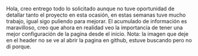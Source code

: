 Hola, creo entrego todo lo solicitado aunque no tuve oportunidad de detallar tanto el proyecto en esta ocasión, en estas semanas tuve mucho trabajo, igual sigo puliendo para mejorar. El acumulado de información es maravilloso, creo que ahora en realidad veo la importancia de tener una mejor configuración de la pagina desde el inicio. Nota: la imagen que deje en el header no se ve al abrir la pagina en github, estuve buscando pero no di porque.

